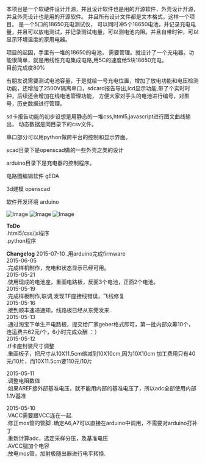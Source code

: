 本项目是一个软硬件设计开源，并且设计软件也是用的开源软件，外壳设计开源，并且外壳设计也是用的开源软件。
并且所有设计文件都是文本格式，这样一个项目。
是一个5口的18650充电测试仪， 可以同时冲5个18650电池，并记录充电电量，并且可以放电测试，并记录测试电量，可以测电池内阻。并且自带时钟，可以显示环境温度的家用电器。


项目的起因，手里有一堆的18650的电池， 需要管理。就设计了一个充电器。功能很简单，就是用线性充电集成电路,用5C的速度给5块18650充电。   
目前完成度80%   

有朋友说需要测试电池容量，于是就给一号充电位置，增加了放电功能和电压检测功能，还增加了2500V隔离串口，sdcard报告导出,lcd显示功能,带了个实时时钟，后续还会增加在线电池管理功能， 方便大家对手头的电池进行编号，对型号，历史数据进行管理。  

sd卡报告功能的初步设想是用静态的一堆css,html5,javascript进行图文曲线输出， 动态数据是同目录下的csv文件。   

串口部分可以用python做跨平台的控制和显示界面。   

scad目录下是openscad做的一些外壳之类的设计   

arduino目录下是充电器的控制程序。   

电路图编辑软件 gEDA  

3d建模 openscad  

软件开发环境 arduino  

![Image](https://github.com/lshw/18650/raw/master/pcb/5usb4a.png)
![Image](https://github.com/lshw/18650/raw/master/pcb/5usb4.png)
![Image](https://github.com/lshw/18650/raw/master/docs/5x18650.jpg)


**ToDo**  
 .html5/css/js程序  
 .python程序  

**Changelog**
2015-07-10 
 .用arduino完成firmware  
 2015-06-05  
 .完成样机制作，充电和状态显示已经可用。  
 2015-05-21  
 .使用现成的电池座，重画电路板，反面3个电池，正面2个电池。  
 2015-05-19  
 .完成样板制作,联调,发现TF座接线错误，飞线修复    
 2015-05-16  
 .接到顺丰速递通知，线路板已经从东莞发来.  
 2015-05-13  
 .通过淘宝下单生产电路板，提交给厂家geber格式即可，第一批内部众筹10个， 连运费共62元/个，6小时完成众酬 ：）  
 2015-05-12  
 .tf卡座封装尺寸调整   
 .重画板子，把尺寸从10X11.5cm缩减到10X10cm,因为10X10cm 加工费用只有40元/10片，而10X11.5cm要110元/10片  

 2015-05-11   
 .调整电阻数值   
 .如果AREF接外部基准电压，就不能用内部的基准电压了，所以adc全部使用内部1.1V基准   

 2015-05-10   
 .VACC需要跟VCC连在一起.   
 .修正mos管的管脚
 .确定A6,A7可以直接在arduino中调用，不需要对arduino打补丁   
 .重新计算adc，选定采样分压，及基准电压   
 .AVCC腿加个电容   
 .放电mos管，加射极随出器进行电平转换.
